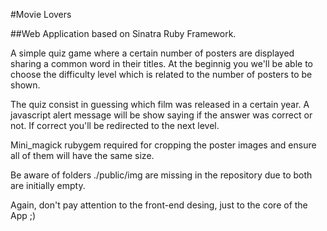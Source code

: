 #Movie Lovers

##Web Application based on Sinatra Ruby Framework.

A simple quiz game where a certain number of posters are displayed sharing a common word in their titles. At the beginnig you we'll be able to choose the difficulty level which is related to the number of posters to be shown.

The quiz consist in guessing which film was released in a certain year. A javascript alert message will be show saying if the answer was correct or not. If correct you'll be redirected to the next level.

Mini_magick rubygem required for cropping the poster images and ensure all of them will have the same size.

Be aware of folders ./public/img are missing in the repository due to both are initially empty.

Again, don't pay attention to the front-end desing, just to the core of the App ;)
